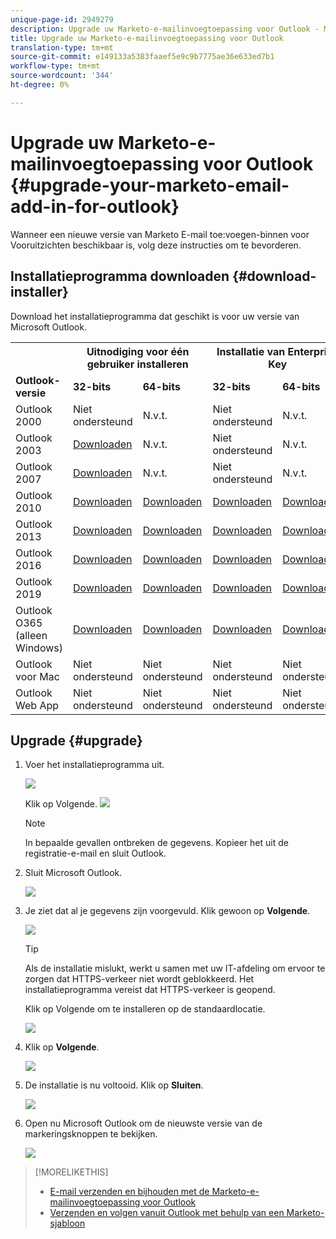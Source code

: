 ```yaml
---
unique-page-id: 2949279
description: Upgrade uw Marketo-e-mailinvoegtoepassing voor Outlook - Marketo Docs - Productdocumentatie
title: Upgrade uw Marketo-e-mailinvoegtoepassing voor Outlook
translation-type: tm+mt
source-git-commit: e149133a5383faaef5e9c9b7775ae36e633ed7b1
workflow-type: tm+mt
source-wordcount: '344'
ht-degree: 0%

---
```



# Upgrade uw Marketo-e-mailinvoegtoepassing voor Outlook {#upgrade-your-marketo-email-add-in-for-outlook}

Wanneer een nieuwe versie van Marketo E-mail toe:voegen-binnen voor Vooruitzichten beschikbaar is, volg deze instructies om te bevorderen.

## Installatieprogramma downloaden {#download-installer}

Download het installatieprogramma dat geschikt is voor uw versie van Microsoft Outlook.

<table> 
 <colgroup> 
  <col> 
  <col> 
  <col> 
  <col> 
  <col> 
 </colgroup> 
 <tbody> 
  <tr> 
   <th><br></th> 
   <th colspan="2">Uitnodiging voor één gebruiker installeren</th> 
   <th colspan="2">Installatie van Enterprise Key</th> 
  </tr> 
  <tr> 
   <td><strong>Outlook-versie</strong></td> 
   <td><strong>32-bits</strong></td> 
   <td><strong>64-bits</strong></td> 
   <td><strong>32-bits</strong></td> 
   <td><strong>64-bits</strong></td> 
  </tr> 
  <tr> 
   <td>Outlook 2000</td> 
   <td>Niet ondersteund</td> 
   <td>N.v.t.</td> 
   <td>Niet ondersteund</td> 
   <td>N.v.t.</td> 
  </tr> 
  <tr> 
   <td>Outlook 2003</td> 
   <td><a href="http://munchkin.marketo.net/MarketoAddInSetup32.msi" rel="nofollow">Downloaden</a></td> 
   <td>N.v.t.</td> 
   <td>Niet ondersteund</td> 
   <td>N.v.t.</td> 
  </tr> 
  <tr> 
   <td>Outlook 2007</td> 
   <td><a href="http://munchkin.marketo.net/MarketoAddInSetup32.msi" rel="nofollow">Downloaden</a></td> 
   <td>N.v.t.</td> 
   <td>Niet ondersteund</td> 
   <td>N.v.t.</td> 
  </tr> 
  <tr> 
   <td>Outlook 2010</td> 
   <td><a href="http://munchkin.marketo.net/MarketoAddInSetup32.msi" rel="nofollow">Downloaden</a></td> 
   <td><a href="http://munchkin.marketo.net/MarketoAddInSetup64.msi" rel="nofollow">Downloaden</a></td> 
   <td><a href="http://munchkin.marketo.net/MarketoAddInSetup32.msi" rel="nofollow">Downloaden</a></td> 
   <td><a href="http://munchkin.marketo.net/MarketoAddInSetup64.msi" rel="nofollow">Downloaden</a></td> 
  </tr> 
  <tr> 
   <td>Outlook 2013</td> 
   <td><a href="http://munchkin.marketo.net/MarketoAddInSetup32.msi" rel="nofollow">Downloaden</a></td> 
   <td><a href="http://munchkin.marketo.net/MarketoAddInSetup64.msi" rel="nofollow">Downloaden</a></td> 
   <td><a href="http://munchkin.marketo.net/MarketoAddInSetup32.msi" rel="nofollow">Downloaden</a></td> 
   <td><a href="http://munchkin.marketo.net/MarketoAddInSetup64.msi" rel="nofollow">Downloaden</a></td> 
  </tr> 
  <tr> 
   <td>Outlook 2016</td> 
   <td><a href="http://munchkin.marketo.net/MarketoAddInSetup32.msi" rel="nofollow">Downloaden</a></td> 
   <td><a href="http://munchkin.marketo.net/MarketoAddInSetup64.msi" rel="nofollow">Downloaden</a></td> 
   <td><a href="http://munchkin.marketo.net/MarketoAddInSetup32.msi" rel="nofollow">Downloaden</a></td> 
   <td><a href="http://munchkin.marketo.net/MarketoAddInSetup64.msi" rel="nofollow">Downloaden</a></td> 
  </tr> 
  <tr> 
   <td colspan="1">Outlook 2019</td> 
   <td colspan="1"><a href="http://munchkin.marketo.net/MarketoAddInSetup32.msi" rel="nofollow">Downloaden</a></td> 
   <td colspan="1"><a href="http://munchkin.marketo.net/MarketoAddInSetup64.msi" rel="nofollow">Downloaden</a></td> 
   <td colspan="1"><a href="http://munchkin.marketo.net/MarketoAddInSetup32.msi" rel="nofollow">Downloaden</a></td> 
   <td colspan="1"><a href="http://munchkin.marketo.net/MarketoAddInSetup64.msi" rel="nofollow">Downloaden</a></td> 
  </tr> 
  <tr> 
   <td colspan="1">Outlook O365 (alleen Windows)</td> 
   <td colspan="1"><a href="http://munchkin.marketo.net/MarketoAddInSetup32.msi" rel="nofollow">Downloaden</a></td> 
   <td colspan="1"><a href="http://munchkin.marketo.net/MarketoAddInSetup64.msi" rel="nofollow">Downloaden</a></td> 
   <td colspan="1"><a href="http://munchkin.marketo.net/MarketoAddInSetup32.msi" rel="nofollow">Downloaden</a></td> 
   <td colspan="1"><a href="http://munchkin.marketo.net/MarketoAddInSetup64.msi" rel="nofollow">Downloaden</a></td> 
  </tr> 
  <tr> 
   <td>Outlook voor Mac</td> 
   <td>Niet ondersteund</td> 
   <td>Niet ondersteund</td> 
   <td>Niet ondersteund</td> 
   <td>Niet ondersteund</td> 
  </tr> 
  <tr> 
   <td colspan="1">Outlook Web App</td> 
   <td colspan="1">Niet ondersteund</td> 
   <td colspan="1">Niet ondersteund</td> 
   <td colspan="1">Niet ondersteund</td> 
   <td colspan="1">Niet ondersteund</td> 
  </tr> 
 </tbody> 
</table>

## Upgrade {#upgrade}

1. Voer het installatieprogramma uit.

   ![](assets/image2014-9-23-16-3a53-3a56.png)

   Klik op Volgende.
   ![](assets/image2014-9-23-16-3a54-3a8.png)

   >[!NOTE]
   >
   >In bepaalde gevallen ontbreken de gegevens. Kopieer het uit de registratie-e-mail en sluit Outlook.

1. Sluit Microsoft Outlook.

   ![](assets/ent-key-close-outlook-hand.png)

1. Je ziet dat al je gegevens zijn voorgevuld. Klik gewoon op **Volgende**.

   ![](assets/image2014-9-23-16-3a54-3a40.png)

   >[!TIP]
   >
   >Als de installatie mislukt, werkt u samen met uw IT-afdeling om ervoor te zorgen dat HTTPS-verkeer niet wordt geblokkeerd. Het installatieprogramma vereist dat HTTPS-verkeer is geopend.

   Klik op Volgende om te installeren op de standaardlocatie.

   ![](assets/image2014-9-23-16-3a54-3a55.png)

1. Klik op **Volgende**.

   ![](assets/image2014-9-23-16-3a55-3a20.png)

1. De installatie is nu voltooid. Klik op **Sluiten**.

   ![](assets/image2014-9-23-16-3a55-3a34.png)

1. Open nu Microsoft Outlook om de nieuwste versie van de markeringsknoppen te bekijken.

   ![](assets/image2016-8-24-15-3a47-3a38.png)

>[!MORELIKETHIS]
>
>* [E-mail verzenden en bijhouden met de Marketo-e-mailinvoegtoepassing voor Outlook](send-and-track-an-email-with-the-email-add-in-for-outlook.md)
>* [Verzenden en volgen vanuit Outlook met behulp van een Marketo-sjabloon](send-and-track-from-outlook-using-a-marketo-template.md)

>



